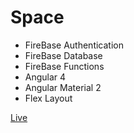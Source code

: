 # Space

 - FireBase Authentication
 - FireBase Database
 - FireBase Functions
 - Angular 4
 - Angular Material 2
 - Flex Layout

[Live](https://space-b10b1.firebaseapp.com/)
